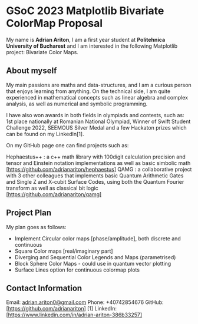 # GSoC 2023 Matplotlib Bivariate ColorMap Proposal

My name is **Adrian Ariton**, I am a first year student at **Politehnica University of Bucharest** and I am interested in the following Matplotlib project: Bivariate Color Maps.

## About myself

My main passions are maths and data-structures, and I am a curious person that enjoys learning from anything. On the technical side, I am quite experienced in mathematical concepts such as linear algebra and complex analysis, as well as numerical and symbolic programming. 

I have also won awards in both fields in olympiads and contests, such as: 1st place nationally at Romanian National Olympiad, Winner of Swift Student Challenge 2022, SEEMOUS Silver Medal and a few Hackaton prizes which can be found on my LinkedIn[1]. 

On my GitHub page one can find projects such as: 

Hephaestus++ : a c++ math library with 100digit calculation precision and tensor and Einstein notation implementations as well as basic simbolic math [https://github.com/adrianariton/hephaestus]
QAMG : a collaborative project with 3 other colleagues that implements basic Quantum Arithmetic Gates and Single Z and X-cubit Surface Codes, using both the Quantum Fourier transform as well as classical bit logic [https://github.com/adrianariton/qamg]

## Project Plan

My plan goes as follows:
- Implement Circular color maps [phase/amplitude], both discrete and continuous
- Square Color maps [real/imaginary part]
- Diverging and Sequential Color Legends and Maps (parametrised)
- Block Sphere Color Maps - could use in quantum vector plotting
- Surface Lines option for continuous colormap plots

## Contact Information

Email: adrian.ariton0@gmail.com
Phone: +40742854676
GitHub: [https://github.com/adrianariton]
[1] LinkedIn: [https://www.linkedin.com/in/adrian-ariton-386b33257]
